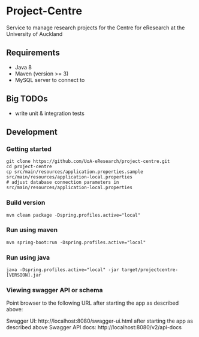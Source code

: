 # Project-Centre

Service to manage research projects for the Centre for eResearch at the University of Auckland

## Requirements

 - Java 8
 - Maven (version >= 3)
 - MySQL server to connect to

## Big TODOs

 - write unit & integration tests
 
## Development

### Getting started

    git clone https://github.com/UoA-eResearch/project-centre.git
    cd project-centre
    cp src/main/resources/application.properties.sample src/main/resources/application-local.properties
    # adjust database connection parameters in src/main/resources/application-local.properties

### Build version 

    mvn clean package -Dspring.profiles.active="local"

### Run using maven 

    mvn spring-boot:run -Dspring.profiles.active="local"
    
### Run using java

    java -Dspring.profiles.active="local" -jar target/projectcentre-[VERSION].jar
    
### Viewing swagger API or schema


Point browser to the following URL after starting the app as described above:

  Swagger UI:       http://localhost:8080/swagger-ui.html after starting the app as described above
  Swagger API docs: http://localhost:8080/v2/api-docs

